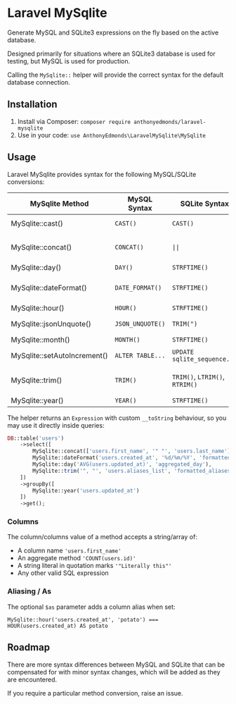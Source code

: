# Laravel MySqlite

Generate MySQL and SQLite3 expressions on the fly based on the active database.

Designed primarily for situations where an SQLite3 database is used for testing, but MySQL is used for production.

Calling the `MySqlite::`  helper will provide the correct syntax for the default database connection.

## Installation

1. Install via Composer: `composer require anthonyedmonds/laravel-mysqlite`
2. Use in your code: `use AnthonyEdmonds\LaravelMySqlite\MySqlite`

## Usage

Laravel MySqlite provides syntax for the following MySQL/SQLite conversions:

| MySqlite Method              | MySQL Syntax     | SQLite Syntax                 | Notes                                                           |
|------------------------------| ---------------- |-------------------------------|-----------------------------------------------------------------|
| MySqlite::cast()             | `CAST()`         | `CAST()`                      | Must be a value from `MySqlite::CASTS_MYSQL`                    |
| MySqlite::concat()           | `CONCAT()`       | `\|\|`                        | Pass literal strings with quotation marks, such as `'"String"'` |
| MySqlite::day()              | `DAY()`          | `STRFTIME()`                  |                                                                 |
| MySqlite::dateFormat()       | `DATE_FORMAT()`  | `STRFTIME()`                  | Use date formats supported by both MySQL and SQLite             |
| MySqlite::hour()             | `HOUR()`         | `STRFTIME()`                  |                                                                 |
| MySqlite::jsonUnquote()      | `JSON_UNQUOTE()` | `TRIM(")`                     | Performs a trim on qutoation marks                              |
| MySqlite::month()            | `MONTH()`        | `STRFTIME()`                  |                                                                 |
| MySqlite::setAutoIncrement() | `ALTER TABLE...` | `UPDATE sqlite_sequence...`   | Used as a standalone statement                                  |
| MySqlite::trim()             | `TRIM()`         | `TRIM()`, `LTRIM()`, `RTRIM()` | Pass literal strings with quotation marks, such as `'"String"'` |
| MySqlite::year()             | `YEAR()`         | `STRFTIME()`                  |                                                                 |

The helper returns an `Expression` with custom `__toString` behaviour, so you may use it directly inside queries:

```php
DB::table('users')
    ->select([
        MySqlite::concat(['users.first_name', '" "', 'users.last_name'], 'name'),
        MySqlite::dateFormat('users.created_at', '%d/%m/%Y', 'formatted_date'),
        MySqlite::day('AVG(users.updated_at)', 'aggregated_day'),
        MySqlite::trim('", "', 'users.aliases_list', 'formatted_aliases', MySqlite::TRIM_TRAILING),
    ])
    ->groupBy([
        MySqlite::year('users.updated_at')
    ])
    ->get();
```

### Columns
The column/columns value of a method accepts a string/array of:

* A column name `'users.first_name'`
* An aggregate method `'COUNT(users.id)'`
* A string literal in quotation marks `'"Literally this"'`
* Any other valid SQL expression

### Aliasing / As

The optional `$as` parameter adds a column alias when set:

`MySqlite::hour('users.created_at', 'potato') === HOUR(users.created_at) AS potato`

## Roadmap

There are more syntax differences between MySQL and SQLite that can be compensated for with minor syntax changes, which will be added as they are encountered.

If you require a particular method conversion, raise an issue.
